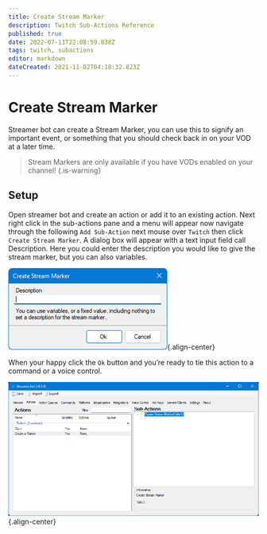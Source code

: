 ```yaml
---
title: Create Stream Marker
description: Twitch Sub-Actions Reference
published: true
date: 2022-07-11T22:08:59.838Z
tags: twitch, subactions
editor: markdown
dateCreated: 2021-11-02T04:18:32.823Z
---
```


# Create Stream Marker

Streamer bot can create a Stream Marker, you can use this to signify an important event, or something that you should check back in on your VOD at a later time. 

> Stream Markers are only available if you have VODs enabled on your channel!
{.is-warning}

## Setup 
Open streamer bot and create an action or add it to an existing action. Next right click in the sub-actions pane and a menu will appear now navigate through the following `Add Sub-Action` next mouse over `Twitch` then click `Create Stream Marker`. A dialog box will appear with a text input field call Description. Here you could enter the description you would like to give the stream marker, but you can also variables. 
 
 ![stream-marker-new.png](/stream-marker/stream-marker-new.png){.align-center}
 
 When your happy click the `Ok` button and you’re ready to tie this action to a command or a voice control. 
 
 ![sb-create-marker.png](/stream-marker/sb-create-marker.png){.align-center}
